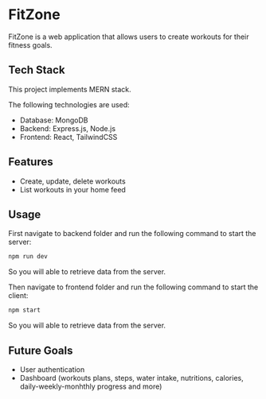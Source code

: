 # FitZone

FitZone is a web application that allows users to create workouts for their fitness goals.

## Tech Stack

This project implements MERN stack.

The following technologies are used:

- Database: MongoDB
- Backend: Express.js, Node.js
- Frontend: React, TailwindCSS

## Features

- Create, update, delete workouts
- List workouts in your home feed

## Usage

First navigate to backend folder and run the following command to start the server:

```bash
npm run dev
```

So you will able to retrieve data from the server.

Then navigate to frontend folder and run the following command to start the client:

```bash
npm start
```

So you will able to retrieve data from the server.

## Future Goals

- User authentication
- Dashboard (workouts plans, steps, water intake, nutritions, calories, daily-weekly-monhthly progress and more)

